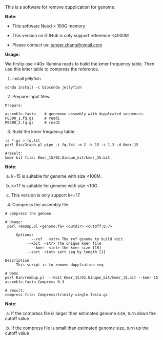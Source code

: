 This is a software for remove dupplication for genome. 

**Note:**

* This software Need > 100G memory 

* This version on GitHub is only support reference <4000M

* Please contact us: tanger.zhang@gmail.com

  

**Usage:**

We firstly use >40x Illumina reads to build the kmer frequency table. Then use this kmer table to compress the reference.

1. install jellyfish

  ```
  conda install -c bioconda jellyfish
  ```

2. Prepare input files:

  ```
  Prepare:
  
  assemble.fasta 	# genemone assembly with dupplcated sequences.
  PE300_1.fq.gz		# read1
  PE300_2.fq.gz		# read2
  ```

3. Build the kmer frequency table:

  ```
  ls *.gz > fq.lst
  perl Bin/Graph.pl pipe -i fq.lst -m 2 -k 15 -s 1,3 -d Kmer_15
  
  #result:
  kmer bit file: Kmer_15/02.Uinque_bit/kmer_15.bit
  ```

  **Note:** 

  ​	a. k=15 is suitable for genome with size <100M.

  ​	b. k=17 is suitable for genome with size <10G.

  ​	c. This version is only support k<=17.

4. Compress the assembly file

  ````
  # compress the genome
  
  # Usage:
   perl remDup.pl <genome.fa> <outdir> <cutoff:0.7>
  
       Options:
              --ref   <str> The ref genome to build kbit
            --kbit  <str> The unique kmer file
              --kmer  <int> the kmer size [15]
            --sort  <int> sort seq by length [1]
  
Description
       This script is to remove dupplcation seq
  
  # Demo
  perl Bin/remDup.pl  --kbit Kmer_15/02.Uinque_bit/kmer_15.bit --kmer 15 assemble.fasta Compress 0.3
  
  # result:
  compress file: Compress/trinity.single.fasta.gz
  ````
  
  **Note:**
  
  ​	a. If the compress file is larger than estimated genome size, turn down the  cutoff value
  
  ​	b. If the compress file is small than estimated genome size, turn up the  cutoff  value


